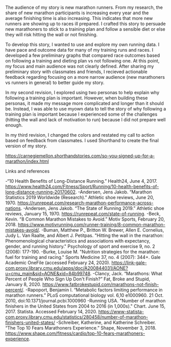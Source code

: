 The audience of my story is new marathon runners. From my research, the share of new marathon participants is increasing every year and the average finishing time is also increasing. This indicates that more new runners are showing up to races ill prepared. I crafted this story to persuade new marathoners to stick to a training plan and follow a sensible diet or else they will risk hitting the wall or not finishing. 

To develop this story, I wanted to use and explore my own running data. I have pace and outcome data for many of my training runs and races. I developed a few preliminary graphs that compared race outcomes based on following a training and dieting plan vs not following one. At this point, my focus and main audience was not clearly defined. After sharing my preliminary story with classmates and friends, I recieved actionable feedback regarding focusing on a more narrow audience (new marathoners vs runners in general) to better guide my story. 

In my second revision, I explored using two personas to help explain why following a training plan is important. However, when building these personas, it made my message more complicated and longer than it should be. Instead, I was able to use myown data to tell the story of why following a training plan is important because I experienced some of the challenges (hitting the wall and lack of motivation to run) because I did not prepare well enough. 

In my third revision, I changed the colors and restated my call to action based on feedback from classmates. I used Shorthand to create the final version of my story. 

https://carnegiemellon.shorthandstories.com/so-you-signed-up-for-a-marathon/index.html



Links and references 


-“10 Health Benefits of Long-Distance Running.” Health24, June 4, 2017. https://www.health24.com/Fitness/Sport/Running/10-health-benefits-of-long-distance-running-20170602.
-Andersen, Jens Jakob. “Marathon Statistics 2019 Worldwide (Research).” Athletic shoe reviews, June 20, 1970. https://runrepeat.com/research-marathon-performance-across-nations.
-Andersen, Jens Jakob. “The State of Running 2019.” Athletic shoe reviews, January 15, 1970. https://runrepeat.com/state-of-running.
-Beck, Kevin. “8 Common Marathon Mistakes to Avoid.” Motiv Sports, February 20, 2018. https://www.motivrunning.com/runner-training/8-common-marathon-mistakes-avoid/.
-Buman, Matthew P., Britton W. Brewer, Allen E. Cornelius, Judy L. Van Raalte, and Albert J. Petitpas. "Hitting the wall in the marathon: Phenomenological characteristics and associations with expectancy, gender, and running history." Psychology of sport and exercise 9, no. 2 (2008): 177-190.
-Burke, Louise M. "Nutrition strategies for the marathon: fuel for training and racing." Sports Medicine 37, no. 4 (2007): 344+. Gale Academic OneFile (accessed February 24, 2020). https://link-gale-com.proxy.library.cmu.edu/apps/doc/A200844031/AONE?u=cmu_main&sid=AONE&xid=84b99748.
-Clancy, Jack. “Marathons: What Percent of People Who Sign Up Don't Finish?” Fat, Broke and Stupid, January 8, 2020. https://www.fatbrokestupid.com/marathons-not-finish-percent/.
-Rapoport, Benjamin I. “Metabolic factors limiting performance in marathon runners.” PLoS computational biology vol. 6,10 e1000960. 21 Oct. 2010, doi:10.1371/journal.pcbi.1000960
-Running USA. "Number of marathon finishers in the United States from 2004 to 2016 (in 1,000s)." Chart. June 15, 2017. Statista. Accessed February 14, 2020. https://www-statista-com.proxy.library.cmu.edu/statistics/280458/number-of-marathon-finishers-united-states/
-Schreiber, Katherine, and Katherine Schreiber. “The Top 10 Fears Marathoners Experience.” Shape, November 3, 2018. https://www.shape.com/fitness/cardio/top-10-fears-marathoners-experience.
